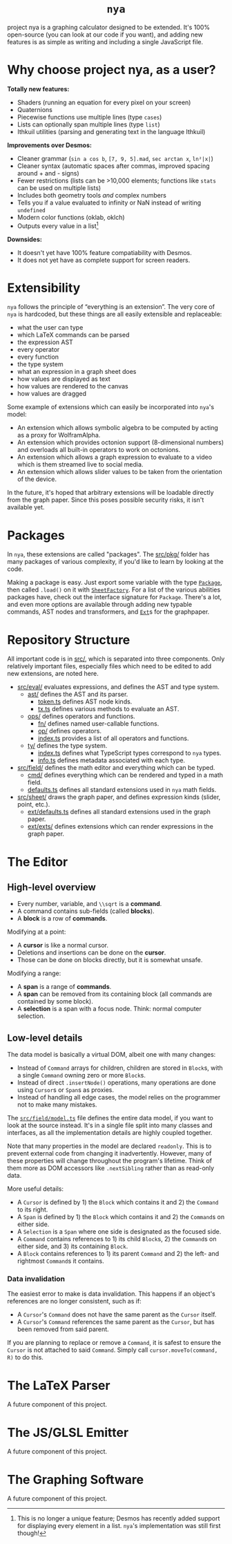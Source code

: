 <h1 align="center"><code>nya</code></h1>

project nya is a graphing calculator designed to be extended. It's 100%
open-source (you can look at our code if you want), and adding new features is
as simple as writing and including a single JavaScript file.

# Why choose project nya, as a user?

**Totally new features:**

- Shaders (running an equation for every pixel on your screen)
- Quaternions
- Piecewise functions use multiple lines (type `cases`)
- Lists can optionally span multiple lines (type `list`)
- Ithkuil utilities (parsing and generating text in the language Ithkuil)

**Improvements over Desmos:**

- Cleaner grammar (`sin a cos b`, `[7, 9, 5].mad`, `sec arctan x`, `ln²|x|`)
- Cleaner syntax (automatic spaces after commas, improved spacing around + and -
  signs)
- Fewer restrictions (lists can be >10,000 elements; functions like `stats` can
  be used on multiple lists)
- Includes both geometry tools _and_ complex numbers
- Tells you if a value evaluated to infinity or NaN instead of writing
  `undefined`
- Modern color functions (oklab, oklch)
- Outputs every value in a list[^2]

**Downsides:**

- It doesn't yet have 100% feature compatiability with Desmos.
- It does not yet have as complete support for screen readers.

[^2]:
    This is no longer a unique feature; Desmos has recently added support for
    displaying every element in a list. `nya`'s implementation was still first
    though!

<!-- # Why choose project nya, as a developer?

TODO: write something here -->

# Extensibility

`nya` follows the principle of “everything is an extension”. The very core of
`nya` is hardcoded, but these things are all easily extensible and replaceable:

- what the user can type
- which LaTeX commands can be parsed
- the expression AST
- every operator
- every function
- the type system
- what an expression in a graph sheet does
- how values are displayed as text
- how values are rendered to the canvas
- how values are dragged

Some example of extensions which can easily be incorporated into `nya`'s model:

- An extension which allows symbolic algebra to be computed by acting as a proxy
  for WolframAlpha.
- An extension which provides octonion support (8-dimensional numbers) and
  overloads all built-in operators to work on octonions.
- An extension which allows a graph expression to evaluate to a video which is
  them streamed live to social media.
- An extension which allows slider values to be taken from the orientation of
  the device.

In the future, it's hoped that arbitrary extensions will be loadable directly
from the graph paper. Since this poses possible security risks, it isn't
available yet.

# Packages

In `nya`, these extensions are called "packages". The [src/pkg/](src/pkg/)
folder has many packages of various complexity, if you'd like to learn by
looking at the code.

Making a package is easy. Just export some variable with the type
[`Package`](src/pkg/index.ts), then called `.load()` on it with
[`SheetFactory`](src/sheet/factory.ts). For a list of the various abilities
packages have, check out the interface signature for `Package`. There's a lot,
and even more options are available through adding new typable commands, AST
nodes and transformers, and [`Ext`](src/sheet/ext/index.ts)s for the graphpaper.

# Repository Structure

All important code is in [src/](src/), which is separated into three components.
Only relatively important files, especially files which need to be edited to add
new extensions, are noted here.

- [src/eval/](src/eval/) evaluates expressions, and defines the AST and type
  system.
  - [ast/](src/eval/ast/) defines the AST and its parser.
    - [token.ts](src/eval/ast/token.ts) defines AST node kinds.
    - [tx.ts](src/eval/ast/tx.ts) defines various methods to evaluate an AST.
  - [ops/](src/eval/ops/) defines operators and functions.
    - [fn/](src/eval/ops/fn/) defines named user-callable functions.
    - [op/](src/eval/ops/op/) defines operators.
    - [index.ts](src/eval/ops/index.ts) provides a list of all operators and
      functions.
  - [ty/](src/eval/ty/) defines the type system.
    - [index.ts](src/eval/ty/index.ts) defines what TypeScript types correspond
      to `nya` types.
    - [info.ts](src/eval/ty/info.ts) defines metadata associated with each type.
- [src/field/](src/field/) defines the math editor and everything which can be
  typed.
  - [cmd/](src/field/cmd/) defines everything which can be rendered and typed in
    a math field.
  - [defaults.ts](src/field/defaults.ts) defines all standard extensions used in
    `nya` math fields.
- [src/sheet/](src/sheet/) draws the graph paper, and defines expression kinds
  (slider, point, etc.).
  - [ext/defaults.ts](src/sheet/ext/defaults.ts) defines all standard extensions
    used in the graph paper.
  - [ext/exts/](src/sheet/ext/exts/) defines extensions which can render
    expressions in the graph paper.

# The Editor

## High-level overview

- Every number, variable, and `\\sqrt` is a **command**.
- A command contains sub-fields (called **blocks**).
- A **block** is a row of **commands**.

Modifying at a point:

- A **cursor** is like a normal cursor.
- Deletions and insertions can be done on the **cursor**.
- Those can be done on blocks directly, but it is somewhat unsafe.

Modifying a range:

- A **span** is a range of **commands**.
- A **span** can be removed from its containing block (all commands are
  contained by some block).
- A **selection** is a span with a focus node. Think: normal computer selection.

## Low-level details

The data model is basically a virtual DOM, albeit one with many changes:

- Instead of `Command` arrays for children, children are stored in `Block`s,
  with a single `Command` owning zero or more `Block`s.
- Instead of direct `.insertNode()` operations, many operations are done using
  `Cursor`s or `Span`s as proxies.
- Instead of handling all edge cases, the model relies on the programmer not to
  make many mistakes.

The [`src/field/model.ts`](src/field/model.ts) file defines the entire data
model, if you want to look at the source instead. It's in a single file split
into many classes and interfaces, as all the implementation details are highly
coupled together.

Note that many properties in the model are declared `readonly`. This is to
prevent external code from changing it inadvertently. However, many of these
properties will change throughout the program's lifetime. Think of them more as
DOM accessors like `.nextSibling` rather than as read-only data.

More useful details:

- A `Cursor` is defined by 1) the `Block` which contains it and 2) the `Command`
  to its right.
- A `Span` is defined by 1) the `Block` which contains it and 2) the `Command`s
  on either side.
- A `Selection` is a `Span` where one side is designated as the focused side.
- A `Command` contains references to 1) its child `Block`s, 2) the `Command`s on
  either side, and 3) its containing `Block`.
- A `Block` contains references to 1) its parent `Command` and 2) the left- and
  rightmost `Command`s it contains.

### Data invalidation

The easiest error to make is data invalidation. This happens if an object's
references are no longer consistent, such as if:

- A `Cursor`'s `Command` does not have the same parent as the `Cursor` itself.
- A `Cursor`'s `Command` references the same parent as the `Cursor`, but has
  been removed from said parent.

If you are planning to replace or remove a `Command`, it is safest to ensure the
`Cursor` is not attached to said `Command`. Simply call
`cursor.moveTo(command, R)` to do this.

# The LaTeX Parser

A future component of this project.

# The JS/GLSL Emitter

A future component of this project.

# The Graphing Software

A future component of this project.
